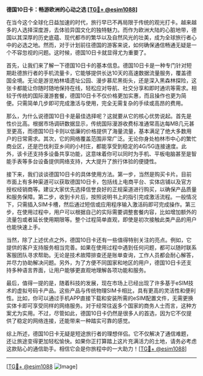 **德国10日卡：畅游欧洲的心动之选 [[TG💪+ @esim1088](https://t.me/s/esim1088)]**

在当今这个全球化日益加速的时代，旅行早已不再局限于传统的观光打卡。越来越多的人选择深度游，去体验异国文化的独特魅力。而作为欧洲大陆的心脏地带，德国以其深厚的历史底蕴、现代都市的繁华以及自然风光的壮美，成为全球旅行者心中的必选之地。然而，对于计划前往德国的游客来说，如何确保通信畅通无疑是一个不容忽视的问题。这时候，德国10日卡就显得尤为重要了。

首先，让我们来了解一下德国10日卡的基本信息。德国10日卡是一种专门针对短期赴德旅行者的手机流量卡，它能够提供长达10天的高速数据流量服务，覆盖德国全境。无论是游览柏林墙遗址公园、漫步慕尼黑街头，还是深入黑森林探险，这张卡都能让你随时随地保持在线，轻松应对导航、社交分享和即时通讯等需求。相较于传统的国际漫游套餐，德国10日卡不仅价格更加实惠，而且操作也更为简便。只需简单几步即可完成激活与使用，完全无需复杂的手续或高昂的费用。

那么，为什么说德国10日卡是最佳选择呢？这就要从它的核心优势说起。首先是性价比高。根据市场调研数据显示，传统国际漫游收费标准通常高达每MB几元甚至更高，而德国10日卡则以低廉的价格提供了海量流量，基本满足了绝大多数用户的日常需求。其次，它的网络覆盖范围非常广泛。无论你身处柏林市中心的繁忙商业区，还是巴伐利亚乡间的小村庄，都能享受到稳定的4G/5G连接速度。此外，该卡还支持多设备共享功能，这意味着你可以同时为手机、平板电脑甚至是智能手表等多台设备提供网络支持，大大提升了旅行体验的便捷性。

接下来，我们谈谈德国10日卡的具体使用方法。第一步，当然是购买卡片。目前市面上有多种渠道可以获取德国10日卡，包括线上电商平台、实体店铺以及官方授权经销商等。建议大家优先选择信誉良好的正规渠道进行购买，以确保产品质量和服务保障。第二步，收到卡片后，按照说明书上的指引完成激活流程。一般情况下，只需插入SIM卡槽，然后通过短信或应用程序输入激活码即可完成操作。第三步，在使用过程中，用户可以根据自己的实际需要调整套餐内容，比如增加额外的流量包或者延长使用期限等。整个过程简单直观，即使是初次接触此类产品的用户也能快速上手。

当然，除了上述优点之外，德国10日卡还有一些值得特别关注的亮点。例如，它提供的客户支持服务相当完善。如果在使用过程中遇到任何问题，都可以随时联系客服团队寻求帮助。无论是技术故障排查还是账单查询，工作人员都会耐心解答，并尽力协助解决问题。另外，为了方便不同国家和地区的用户，德国10日卡还支持多种语言界面，让用户能够更直观地理解各项功能和服务。

最后，值得一提的是，随着科技的发展，现在市场上已经出现了许多基于eSIM技术的虚拟号码卡产品。这些产品与传统物理SIM卡相比，具有更高的灵活性和便利性。比如，你可以通过手机APP直接下载和安装所需的eSIM配置文件，无需更换实体卡即可享受同样的网络服务。对于经常往返多个国家的商务人士而言，这种方案尤为实用。不过，尽管如此，德国10日卡仍然是很多人的首选，因为它不仅提供了稳定的网络连接，还能带来一种踏实可靠的感觉。

综上所述，德国10日卡无疑是短途旅行者的理想伴侣。它不仅解决了通信难题，还让旅途变得更加轻松愉快。如果你正打算踏上这片充满活力的土地，请务必考虑这款贴心的通信助手。相信它会是你旅程中的一大助力！[[TG💪+ @esim1088](https://t.me/s/esim1088)]

---

[[TG💪+ @esim1088](https://t.me/s/esim1088) ![Image](https://i.postimg.cc/4NQfJmqS/Snipaste-2025-05-13-00-14-12.png)]
